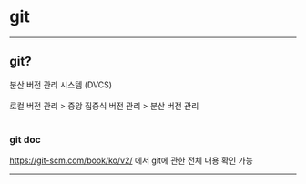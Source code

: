 # git

---

## git?

분산 버전 관리 시스템 (DVCS) <br><br>
로컬 버전 관리 > 중앙 집중식 버전 관리 > 분산 버전 관리 <br><br>

### git doc

https://git-scm.com/book/ko/v2/ 에서 git에 관한 전체 내용 확인 가능

---

